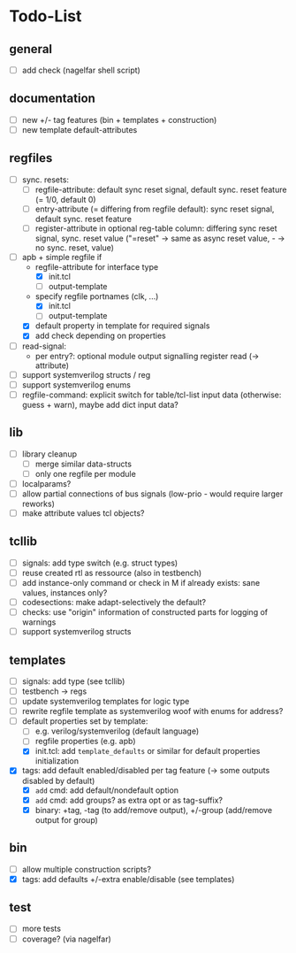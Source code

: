 # Todo-List

## general
- [ ] add check (nagelfar shell script)

## documentation
- [ ] new +/- tag features (bin + templates + construction)
- [ ] new template default-attributes

## regfiles
- [ ] sync. resets:
  - [ ] regfile-attribute: default sync reset signal, default sync. reset feature (= 1/0, default 0)
  - [ ] entry-attribute (= differing from regfile default): sync reset signal, default sync. reset feature
  - [ ] register-attribute in optional reg-table column: differing sync reset signal,
        sync. reset value ("=reset" -> same as async reset value, - -> no sync. reset, value)
- [ ] apb + simple regfile if
  - regfile-attribute for interface type
    - [x] init.tcl
    - [ ] output-template
  - specify regfile portnames (clk, ...)
    - [x] init.tcl
    - [ ] output-template
  - [x] default property in template for required signals
  - [x] add check depending on properties
- [ ] read-signal:
  - per entry?: optional module output signalling register read (-> attribute)
- [ ] support systemverilog structs / reg
- [ ] support systemverilog enums
- [ ] regfile-command: explicit switch for table/tcl-list input data (otherwise: guess + warn),
      maybe add dict input data?

## lib
- [ ] library cleanup
  - [ ] merge similar data-structs
  - [ ] only one regfile per module
- [ ] localparams?
- [ ] allow partial connections of bus signals (low-prio - would require larger reworks)
- [ ] make attribute values tcl objects?

## tcllib
- [ ] signals: add type switch (e.g. struct types)
- [ ] reuse created rtl as ressource (also in testbench)
- [ ] add instance-only command or check in M if already exists: sane values, instances only?
- [ ] codesections: make adapt-selectively the default?
- [ ] checks: use "origin" information of constructed parts for logging of warnings
- [ ] support systemverilog structs

## templates
- [ ] signals: add type (see tcllib)
- [ ] testbench -> regs
- [ ] update systemverilog templates for logic type
- [ ] rewrite regfile template as systemverilog woof with enums for address?
- [ ] default properties set by template:
  - [ ] e.g. verilog/systemverilog (default language)
  - [ ] regfile properties (e.g. apb)
  - [x] init.tcl: add `template_defaults` or similar for default properties initialization
- [x] tags: add default enabled/disabled per tag feature (-> some outputs disabled by default)
  - [x] `add` cmd: add default/nondefault option
  - [x] `add` cmd: add groups? as extra opt or as tag-suffix?
  - [x] binary: +tag, -tag (to add/remove output), +/-group (add/remove output for group)

## bin
- [ ] allow multiple construction scripts?
- [x] tags: add defaults +/-extra enable/disable (see templates)

## test
- [ ] more tests
- [ ] coverage? (via nagelfar)
